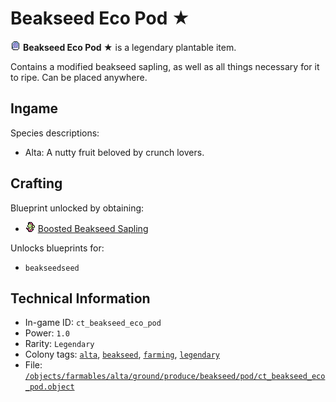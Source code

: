 # Beakseed Eco Pod ★

<img src="https://raw.githubusercontent.com/Ceterai/Enternia/main/objects/farmables/alta/ground/produce/beakseed/pod/icon.png" alt="Beakseed Eco Pod ★ icon" loading="lazy" height=16px width="auto" /> **Beakseed Eco Pod ★** is a legendary plantable item.

Contains a modified beakseed sapling, as well as all things necessary for it to ripe. Can be placed anywhere.

## Ingame

Species descriptions:

- Alta: A nutty fruit beloved by crunch lovers.

## Crafting

Blueprint unlocked by obtaining:

- <img src="https://raw.githubusercontent.com/Ceterai/Enternia/main/objects/farmables/alta/ground/produce/beakseed/boosted/icon.png" alt="Boosted Beakseed Sapling icon" loading="lazy" height=16px width="auto" /> [Boosted Beakseed Sapling](https://ceterai.github.io/MyEnternia/Wiki/BoostedBeakseedSapling)

Unlocks blueprints for:

- `beakseedseed`

## Technical Information

- In-game ID: `ct_beakseed_eco_pod`
- Power: `1.0`
- Rarity: `Legendary`
- Colony tags: [`alta`](https://ceterai.github.io/MyEnternia/Wiki/Tags/Alta), [`beakseed`](https://ceterai.github.io/MyEnternia/Wiki/Tags/Beakseed), [`farming`](https://ceterai.github.io/MyEnternia/Wiki/Tags/Farming), [`legendary`](https://ceterai.github.io/MyEnternia/Wiki/Tags/Legendary)
- File: [`/objects/farmables/alta/ground/produce/beakseed/pod/ct_beakseed_eco_pod.object`](https://github.com/Ceterai/Enternia/blob/main/objects/farmables/alta/ground/produce/beakseed/pod/ct_beakseed_eco_pod.object)
